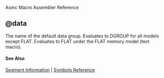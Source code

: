 Asmc Macro Assembler Reference

## @data

The name of the default data group. Evaluates to DGROUP for all models except FLAT. Evaluates to FLAT under the FLAT memory model (text macro).

#### See Also

[Segment Information](segment-information.md) | [Symbols Reference](readme.md)
